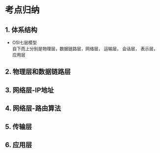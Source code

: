 # 考点归纳

## 1. 体系结构

+ OSI七层模型  
    自下而上分别是物理层，数据链路层，网络层， 运输层， 会话层， 表示层， 应用层
    

## 2. 物理层和数据链路层

## 3. 网络层-IP地址

## 4. 网络层-路由算法

## 5. 传输层  

## 6. 应用层  
